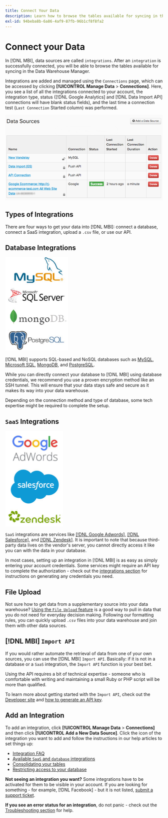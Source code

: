 ```yaml
---
title: Connect Your Data
description: Learn how to browse the tables available for syncing in the Data Warehouse Manager.
exl-id: 94beba8b-6a86-4af9-87fb-96b1cf8f8fa2
---
```

# Connect your Data

In [!DNL MBI], data sources are called `integrations`. After an `integration` is successfully connected, you will be able to browse the tables available for syncing in the Data Warehouse Manager.

Integrations are added and managed using the `Connections` page, which can be accessed by clicking **[!UICONTROL Manage Data** > **Connections]**. Here, you see a list of all the integrations connected to your account, the integration type, status ([!DNL Google Analytics] and [!DNL Data Import API] connections will have blank status fields), and the last time a connection test (`Last Connection` Started column) was performed.

![Data\_Sources\_Table.png](../../../assets/Data_Sources_Table.png)

## Types of Integrations

There are four ways to get your data into [!DNL MBI]: connect a database, connect a SaaS integration, upload a `.csv` file, or use our API.

## Database Integrations

![Database\_icons.jpg](../../../assets/Database_icons.jpg)

[!DNL MBI] supports SQL-based and NoSQL databases such as [MySQL](../../importing-data/integrations/mysql-via-ssh-tunnel.md), [Microsoft SQL](../integrations/microsoft-sql-server.md), [MongoDB](../integrations/mongodb-via-ssh-tunnel.md), and [PostgreSQL](../integrations/postgresql.md).

While you can directly connect your database to [!DNL MBI] using database credentials, we recommend you use a proven encryption method like an SSH tunnel. This will ensure that your data stays safe and secure as it makes its way into your data warehouse.

Depending on the connection method and type of database, some tech expertise might be required to complete the setup.

## `SaaS` Integrations

![](../../../assets/SaaS_icons.jpg)

`SaaS` integrations are services like [[!DNL Google Adwords]](../integrations/google-adwords.md), [[!DNL Salesforce]](../integrations/salesforce.md), and [[!DNL Zendesk]](../integrations/zendesk.md). It is important to note that because third-party data lives on the vendor's server, you cannot directly access it like you can with the data in your database.

In most cases, setting up an integration in [!DNL MBI] is as easy as simply entering your account credentials. Some services might require an API key to complete the authorization - check out the [integrations section](../integrations/integrations.md) for instructions on generating any credentials you need.

## File Upload

Not sure how to get data from a supplementary source into your data warehouse? [Using the `File Upload` feature](../connecting-data/using-file-uploader.md) is a good way to pull in data that you do not need for everyday decision making. Following our formatting rules, you can quickly upload `.csv` files into your data warehouse and join them with other data sources.

## [!DNL MBI] `Import API`

If you would rather automate the retrieval of data from one of your own sources, you can use the [!DNL MBI] `Import API`. Basically: if it is not in a database or a `SaaS` integration, the `Import API` function is your best bet.

Using the API requires a bit of technical expertise - someone who is comfortable with writing and maintaining a small Ruby or PHP script will be more than qualified.

To learn more about getting started with the `Import API`, check out the [Developer site](https://developer.adobe.com/commerce/services/reporting/) and [how to generate an API key](https://developer.adobe.com/commerce/services/reporting/import-api/).

## Add an Integration

To add an integration, click **[!UICONTROL Manage Data** > **Connections]** and then click **[!UICONTROL Add a New Data Source]**. Click the icon of the integration you want to add and follow the instructions in our help articles to set things up:

* [Integration FAQ](https://support.magento.com/hc/en-us/sections/360003161871-Integration-FAQ)
* [Available `SaaS` and `database` integrations](../integrations/integrations.md)
* [Consolidating your tables](../../../best-practices/consolidating-your-tables.md)
* [Restricting access to your database](../../../administrator/account-management/restrict-db-access.md)

**Not seeing an integration you want?** Some integrations have to be activated for them to be visible in your account. If you are looking for something - for example, [!DNL Facebook] - but it is not listed, [submit a support ticket](../../../guide-overview.md).

**If you see an error status for an integration**, do not panic - check out the [Troubleshooting section](https://support.magento.com/hc/en-us/sections/360003078151) for help.
